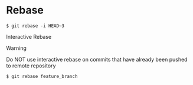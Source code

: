 # Rebase
```
$ git rebase -i HEAD~3 
```
Interactive Rebase
> [!WARNING]
> Do NOT use interactive rebase on commits that have already been pushed to remote repository
```
$ git rebase feature_branch
```